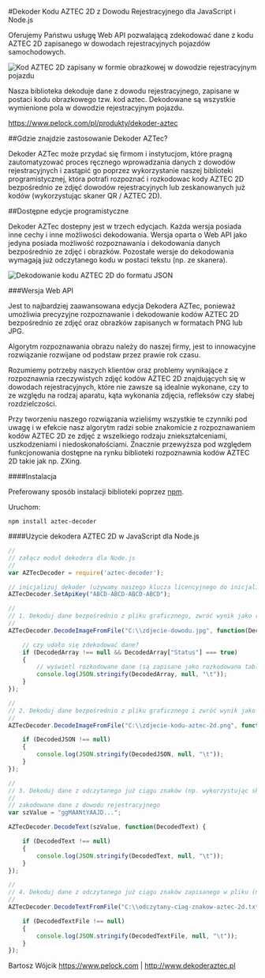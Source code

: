 #Dekoder Kodu AZTEC 2D z Dowodu Rejestracyjnego dla JavaScript i Node.js

Oferujemy Państwu usługę Web API pozwalającą zdekodować dane z kodu AZTEC 2D zapisanego w dowodach rejestracyjnych pojazdów samochodowych.

![Kod AZTEC 2D zapisany w formie obrazkowej w dowodzie rejestracyjnym pojazdu](https://www.pelock.com/img/pl/produkty/dekoder-aztec/dowod-rejestracyjny-kod-aztec-2d.jpg)

Nasza biblioteka dekoduje dane z dowodu rejestracyjnego, zapisane w postaci kodu obrazkowego tzw. kod aztec. Dekodowane są wszystkie wymienione pola w dowodzie rejestracyjnym pojazdu.

https://www.pelock.com/pl/produkty/dekoder-aztec

##Gdzie znajdzie zastosowanie Dekoder AZTec?

Dekoder AZTec może przydać się firmom i instytucjom, które pragną zautomatyzować proces ręcznego wprowadzania danych z dowodów rejestracyjnych i zastąpić go poprzez wykorzystanie naszej biblioteki programistycznej, która potrafi rozpoznać i rozkodowac kody AZTEC 2D bezpośrednio ze zdjęć dowodów rejestracyjnych lub zeskanowanych już kodów (wykorzystując skaner QR / AZTEC 2D).

##Dostępne edycje programistyczne

Dekoder AZTec dostepny jest w trzech edycjach. Każda wersja posiada inne cechy i inne możliwości dekodowania. Wersja oparta o Web API jako jedyna posiada możliwość rozpoznawania i dekodowania danych bezpośrednio ze zdjęć i obrazków. Pozostałe wersje do dekodowania wymagają już odczytanego kodu w postaci tekstu (np. ze skanera).

![Dekodowanie kodu AZTEC 2D do formatu JSON](https://www.pelock.com/img/pl/produkty/dekoder-aztec/dekodowanie-kodu-aztec-2d-do-json.png)

###Wersja Web API

Jest to najbardziej zaawansowana edycja Dekodera AZTec, ponieważ umożliwia precyzyjne rozpoznawanie i dekodowanie kodów AZTEC 2D bezpośrednio ze zdjęć oraz obrazków zapisanych w formatach PNG lub JPG.

Algorytm rozpoznawania obrazu należy do naszej firmy, jest to innowacyjne rozwiązanie rozwijane od podstaw przez prawie rok czasu.

Rozumiemy potrzeby naszych klientów oraz problemy wynikające z rozpoznawnia rzeczywistych zdjęć kodów AZTEC 2D znajdujących się w dowodach rejestracyjnych, które nie zawsze są idealnie wykonane, czy to ze względu na rodzaj aparatu, kąta wykonania zdjęcia, refleksów czy słabej rozdzielczości.

Przy tworzeniu naszego rozwiązania wzieliśmy wszystkie te czynniki pod uwagę i w efekcie nasz algorytm radzi sobie znakomicie z rozpoznawaniem kodów AZTEC 2D ze zdjęć z wszelkiego rodzaju zniekształceniami, uszkodzeniami i niedoskonałościami. Znacznie przewyższa pod względem funkcjonowania dostępne na rynku biblioteki rozpoznawnia kodów AZTEC 2D takie jak np. ZXing.

####Instalacja

Preferowany sposób instalacji biblioteki poprzez [npm](https://www.npmjs.com/).

Uruchom:

```
npm install aztec-decoder
```


####Użycie dekodera AZTEC 2D w JavaScript dla Node.js

```javascript
//
// załącz moduł dekodera dla Node.js
//
var AZTecDecoder = require('aztec-decoder');

// inicjalizuj dekoder (używamy naszego klucza licencyjnego do inicjalizacji)
AZTecDecoder.SetApiKey("ABCD-ABCD-ABCD-ABCD");

//
// 1. Dekoduj dane bezpośrednio z pliku graficznego, zwróć wynik jako rozkodowaną tablicę elementów JSON
//
AZTecDecoder.DecodeImageFromFile("C:\\zdjecie-dowodu.jpg", function(DecodedArray) {

    // czy udało się zdekodować dane?
    if (DecodedArray !== null && DecodedArray["Status"] === true)
    {
        // wyświetl rozkodowane dane (są zapisane jako rozkodowana tablica elementów JSON)
        console.log(JSON.stringify(DecodedArray, null, "\t"));
    }
});

//
// 2. Dekoduj dane bezpośrednio z pliku graficznego i zwróć wynik jako rozkodowaną tablicę elementów JSON
//
AZTecDecoder.DecodeImageFromFile("C:\\zdjecie-kodu-aztec-2d.png", function(DecodedJSON) {

    if (DecodedJSON !== null)
    {
        console.log(JSON.stringify(DecodedJSON, null, "\t"));
    }
});

//
// 3. Dekoduj dane z odczytanego już ciągu znaków (np. wykorzystując skaner ręczny)
//
// zakodowane dane z dowodu rejestracyjnego
var szValue = "ggMAANtYAAJD...";

AZTecDecoder.DecodeText(szValue, function(DecodedText) {

    if (DecodedText !== null)
    {
        console.log(JSON.stringify(DecodedText, null, "\t"));
    }
});

//
// 4. Dekoduj dane z odczytanego już ciągu znaków zapisanego w pliku (np. wykorzystując skaner ręczny)
//
AZTecDecoder.DecodeTextFromFile("C:\\odczytany-ciag-znakow-aztec-2d.txt", function(DecodedTextFile) {

    if (DecodedTextFile !== null)
    {
        console.log(JSON.stringify(DecodedTextFile, null, "\t"));
    }
});
```

Bartosz Wójcik
https://www.pelock.com | http://www.dekoderaztec.pl
